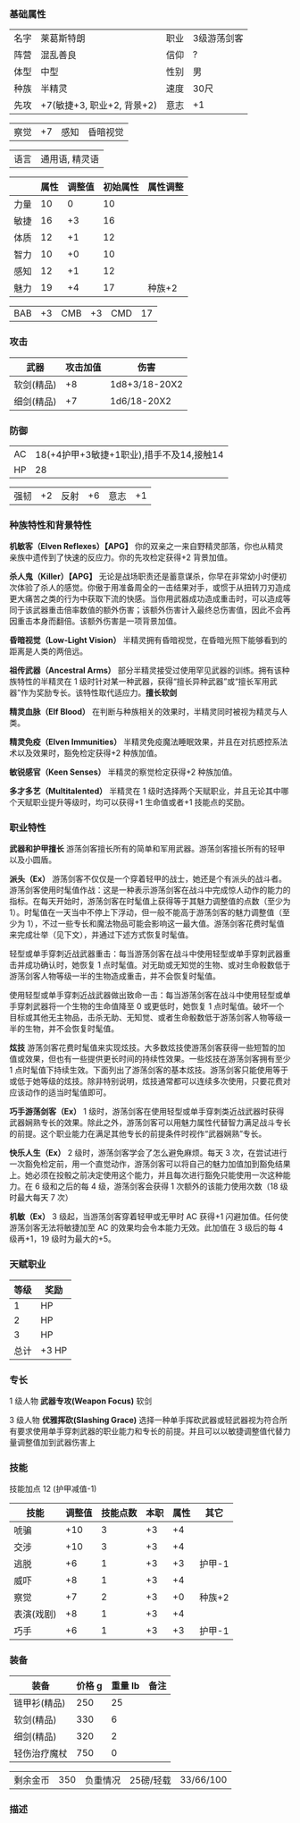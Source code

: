 ### 基础属性

<table>
  <tr>
      <td>名字</td>
      <td>莱葛斯特朗</td>
      <td>职业</td>
      <td>3级游荡剑客</td>
  </tr>
  <tr>
      <td>阵营</td>
      <td>混乱善良</td>
      <td>信仰</td>
      <td>?</td>
  </tr>
  <tr>
      <td>体型</td>
      <td>中型</td>
      <td>性别</td>
      <td>男</td>
  </tr>
  <tr>
      <td>种族</td>
      <td>半精灵</td>
      <td>速度</td>
      <td>30尺</td>
  </tr>
  <tr>
      <td>先攻</td>
      <td>+7(敏捷+3, 职业+2, 背景+2)</td>
      <td>意志</td>
      <td>+1</td>
  </tr>
</table>
<table>
  <tr>
      <td>察觉</td>
      <td>+7</td>
      <td>感知</td>
      <td>昏暗视觉</td>
  </tr>
</table>
<table>
    <tr>
        <td>语言</td>
        <td>通用语, 精灵语</td>
    </tr>
</table>

|      | 属性 | 调整值 | 初始属性 | 属性调整 |
| ---- | ---- | ------ | -------- | -------- |
| 力量 | 10   | 0      | 10       |
| 敏捷 | 16   | +3     | 16       |
| 体质 | 12   | +1     | 12       |
| 智力 | 10   | +0     | 10       |
| 感知 | 12   | +1     | 12       |
| 魅力 | 19   | +4     | 17       | 种族+2   |

<table>
    <tr>
        <td>BAB</td>
        <td>+3</td>
        <td>CMB</td>
        <td>+3</td>
        <td>CMD</td>
        <td>17</td>
    </tr>
</table>

### 攻击

| 武器       | 攻击加值 | 伤害          |
| ---------- | -------- | ------------- |
| 软剑(精品) | +8       | 1d8+3/18-20X2 |
| 细剑(精品) | +7       | 1d6/18-20X2   |

### 防御

<table>
    <tr>
        <td>AC</td>
        <td>18(+4护甲+3敏捷+1职业),措手不及14,接触14</td>
    </tr>
	<tr>
        <td>HP</td>
        <td>28</td>
    </tr>
</table>
<table>
    <tr>
        <td>强韧</td>
        <td>+2</td>
        <td>反射</td>
        <td>+6</td>
        <td>意志</td>
        <td>+1</td>
    </tr>
</table>

### 种族特性和背景特性

**机敏客（Elven Reflexes）【APG】** 你的双亲之一来自野精灵部落，你也从精灵亲族中遗传到了快速的反应力。你的先攻检定获得+2 背景加值。

**杀人鬼（Killer）【APG】** 无论是战场职责还是蓄意谋杀，你早在非常幼小时便初次体验了杀人的感觉。你傲于用准备周全的一击结果对手，或惯于从扭转刀刃造成更大痛苦之类的行为中获取下流的快感。当你用武器成功造成重击时，可以造成等同于该武器重击倍率数值的额外伤害；该额外伤害计入最终总伤害值，因此不会再因重击本身而翻倍。该额外伤害是一项背景加值。

**昏暗视觉（Low-Light Vision）** 半精灵拥有昏暗视觉，在昏暗光照下能够看到的距离是人类的两倍远。

**祖传武器（Ancestral Arms）** 部分半精灵接受过使用罕见武器的训练。拥有该种族特性的半精灵在 1 级时针对某一种武器，获得“擅长异种武器”或“擅长军用武器”作为奖励专长。该特性取代适应力。**擅长软剑**

**精灵血脉（Elf Blood）** 在判断与种族相关的效果时，半精灵同时被视为精灵与人类。

**精灵免疫（Elven Immunities）** 半精灵免疫魔法睡眠效果，并且在对抗惑控系法术以及效果时，豁免检定获得+2 种族加值。

**敏锐感官（Keen Senses）** 半精灵的察觉检定获得+2 种族加值。

**多才多艺（Multitalented）** 半精灵在 1 级时选择两个天赋职业，并且无论其中哪个天赋职业提升等级时，均可以获得+1 生命值或者+1 技能点的奖励。

### 职业特性

**武器和护甲擅长** 游荡剑客擅长所有的简单和军用武器。游荡剑客擅长所有的轻甲以及小圆盾。

**派头（Ex）** 游荡剑客不仅仅是一个穿着轻甲的战士，她还是个有派头的战斗者。游荡剑客使用时髦值作战：这是一种表示游荡剑客在战斗中完成惊人动作的能力的指标。在每天开始时，游荡剑客在时髦值上获得等于其魅力调整值的点数（至少为 1）。时髦值在一天当中不停上下浮动，但一般不能高于游荡剑客的魅力调整值（至少为 1），不过一些专长和魔法物品可能会影响这一最大值。游荡剑客花费时髦值来完成壮举（见下文），并通过下述方式恢复时髦值。

轻型或单手穿刺近战武器重击：每当游荡剑客在战斗中使用轻型或单手穿刺武器重击并成功确认时，她恢复 1 点时髦值。对无助或无知觉的生物、或对生命骰数低于游荡剑客人物等级一半的生物造成重击，并不会恢复时髦值。

使用轻型或单手穿刺近战武器做出致命一击：每当游荡剑客在战斗中使用轻型或单手穿刺武器将一个生物的生命值降至 0 或更低时，她恢复 1 点时髦值。破坏一个目标或其他无主物品，击杀无助、无知觉、或者生命骰数低于游荡剑客人物等级一半的生物，并不会恢复时髦值。

**炫技** 游荡剑客花费时髦值来实现炫技。大多数炫技使游荡剑客获得一些短暂的加值或效果，但也有一些提供更长时间的持续性效果。一些炫技在游荡剑客拥有至少 1 点时髦值下持续生效。下面列出了游荡剑客的基本炫技。游荡剑客只能使用等于或低于她等级的炫技。除非特别说明，炫技通常都可以连续多次使用，只要花费对应该动作的适当时髦值即可。

**巧手游荡剑客（Ex）** 1 级时，游荡剑客在使用轻型或单手穿刺类近战武器时获得武器娴熟专长的效果。除此之外，游荡剑客可以用魅力属性代替智力满足战斗专长的前提。这个职业能力在满足其他专长的前提条件时视作“武器娴熟”专长。

**快乐人生（Ex）** 2 级时，游荡剑客学会了怎么避免麻烦。每天 3 次，在尝试进行一次豁免检定前，用一个直觉动作，游荡剑客可以将自己的魅力加值加到豁免结果上。她必须在投骰之前决定使用这个能力，并且每次进行豁免只能使用一次这种能力。在 6 级和之后的每 4 级，游荡剑客会获得 1 次额外的该能力使用次数（18 级时最大每天 7 次）

**机敏（Ex）** 3 级起，当游荡剑客穿着轻甲或无甲时 AC 获得+1 闪避加值。任何使游荡剑客无法将敏捷加至 AC 的效果均会令本能力无效。此加值在 3 级后的每 4 级再+1，19 级时为最大的+5。

### 天赋职业

| 等级 | 奖励  |
| ---- | ----- |
| 1    | HP    |
| 2    | HP    |
| 3    | HP    |
| 总计 | +3 HP |

### 专长

1 级人物 **武器专攻(Weapon Focus)** 软剑

3 级人物 **优雅挥砍(Slashing Grace)** 选择一种单手挥砍武器或轻武器视为符合所有要求使用单手穿刺武器的职业能力和专长的前提。并且可以以敏捷调整值代替力量调整值加到武器伤害上

### 技能

技能加点 12 (护甲减值-1)

| 技能       | 调整值 | 技能点数 | 本职 | 属性 | 其它   |
| ---------- | ------ | -------- | ---- | ---- | ------ |
| 唬骗       | +10    | 3        | +3   | +4   |
| 交涉       | +10    | 3        | +3   | +4   |
| 逃脱       | +6     | 1        | +3   | +3   | 护甲-1 |
| 威吓       | +8     | 1        | +3   | +4   |
| 察觉       | +7     | 2        | +3   | +0   | 种族+2 |
| 表演(戏剧) | +8     | 1        | +3   | +4   |
| 巧手       | +6     | 1        | +3   | +3   | 护甲-1 |

### 装备

| 装备         | 价格 g | 重量 lb | 备注 |
| ------------ | ------ | ------- | ---- |
| 链甲衫(精品) | 250    | 25      |
| 软剑(精品)   | 330    | 6       |
| 细剑(精品)   | 320    | 2       |
| 轻伤治疗魔杖 | 750    | 0       |

<table>
    <tr>
        <td>剩余金币</td>
        <td>350</td>
        <td>负重情况</td>
        <td>25磅/轻载</td>
        <td>33/66/100</td>
    </tr>
</table>

### 描述
